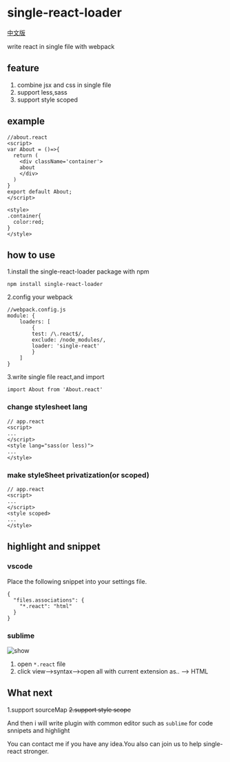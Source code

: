 # single-react-loader

[中文版](https://github.com/sunOpar/single-react-loader/blob/master/README-zh.md)

write react in single file with webpack

## feature
1. combine jsx and css in single file
2. support less,sass
3. support style scoped

## example

```
//about.react
<script>
var About = ()=>{
  return (
    <div className='container'>
    about
    </div>
  )
}
export default About;
</script>

<style>
.container{
  color:red;
}
</style>
```

## how to use

1.install the single-react-loader package with npm

```
npm install single-react-loader
```
2.config your webpack

```
//webpack.config.js
module: {
    loaders: [
        {
        test: /\.react$/,
        exclude: /node_modules/,
        loader: 'single-react'
        }
    ]
}

```

3.write single file react,and import

```
import About from 'About.react'
```

### change stylesheet lang

```
// app.react
<script>
...
</script>
<style lang="sass(or less)">
...
</style>
```

### make styleSheet privatization(or scoped)

```
// app.react
<script>
...
</script>
<style scoped>
...
</style>

```

## highlight and snippet 

### vscode

Place the following snippet into your settings file.

```
{
  "files.associations": {
    "*.react": "html"
  }
}
```

### sublime

![show](http://7xqo7w.com1.z0.glb.clouddn.com/aa.gif)


1. open `*.react` file
2. click view-->syntax-->open all with current extension as.. --> HTML


## What next

1.support sourceMap
~~2.support style scope~~

And then i will write plugin with common editor such as `sublime` for code snnipets and highlight

You can contact me if you have any idea.You also can join us to help single-react stronger.
